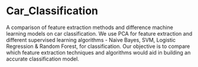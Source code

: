 # Car_Classification
A comparison of feature extraction methods and difference machine learning models on car classification. We use PCA for feature extraction and different supervised learning algorithms - Naive Bayes, SVM, Logistic Regression & Random Forest, for classification. Our objective is to compare which feature extraction techniques and algorithms would aid in building an accurate classification model.


